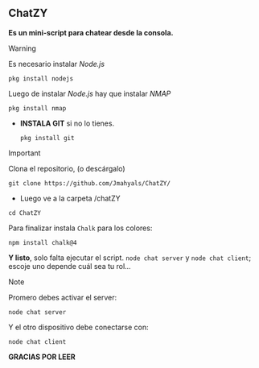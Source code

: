 ## ChatZY 
**Es un mini-script para chatear desde la consola.**

>[!WARNING]
>Es necesario instalar _Node.js_
```
pkg install nodejs
```
Luego de instalar _Node.js_ hay que instalar _NMAP_ 
```
pkg install nmap
```

- **INSTALA GIT** si no lo tienes.
  ```
  pkg install git
  ```
  
>[!IMPORTANT]
>Clona el repositorio, (o descárgalo)
```
git clone https://github.com/Jmahyals/ChatZY/
```

- Luego ve a la carpeta /chatZY
```
cd ChatZY
```

Para finalizar instala `Chalk` para los colores:
```
npm install chalk@4
```

**Y listo**, solo falta ejecutar el script.
`node chat server` y `node chat client`; escoje uno depende cuál sea tu rol...

>[!NOTE]
>Promero debes activar el server:
```
node chat server
```

Y el otro dispositivo debe conectarse con:
```
node chat client
```

**GRACIAS POR LEER** 





